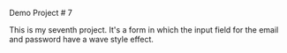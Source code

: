 Demo Project # 7

This is my seventh project. It's a form in which the input field for the email and password have a wave style effect. 

